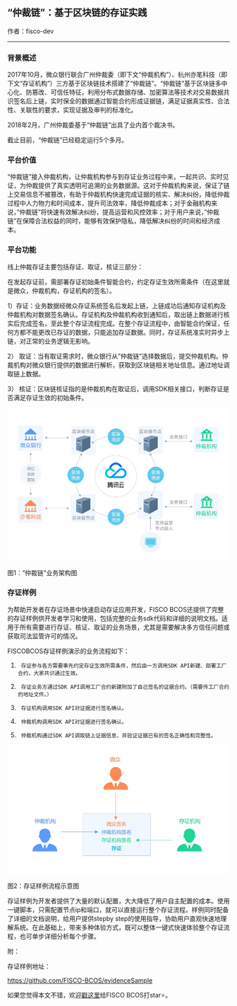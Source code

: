 ## **“仲裁链”：基于区块链的存证实践**

作者：fisco-dev

** **




### **背景概述**

2017年10月，微众银行联合广州仲裁委（即下文“仲裁机构”）、杭州亦笔科技（即下文“存证机构”）三方基于区块链技术搭建了“仲裁链”。“仲裁链”基于区块链多中心化、防篡改、可信任特征，利用分布式数据存储、加密算法等技术对交易数据共识签名后上链，实时保全的数据通过智能合约形成证据链，满足证据真实性、合法性、关联性的要求，实现证据及审判的标准化。

2018年2月，广州仲裁委基于“仲裁链”出具了业内首个裁决书。

截止目前，“仲裁链”已经稳定运行5个多月。

 




 

### **平台价值**

“仲裁链”接入仲裁机构，让仲裁机构参与到存证业务过程中来，一起共识、实时见证，为仲裁提供了真实透明可追溯的业务数据源。这对于仲裁机构来说，保证了链上交易信息不被篡改，有助于仲裁机构快速完成证据的核实、解决纠纷，降低仲裁过程中人力物力和时间成本，提升司法效率，降低仲裁成本；对于金融机构来说，”仲裁链”将快速有效解决纠纷，提高运营和风控效率；对于用户来说，”仲裁链”在保障合法权益的同时，能够有效保护隐私，降低解决纠纷的时间和经济成本。

 
 
 
 
 

### **平台功能**

线上仲裁存证主要包括存证、取证，核证三部分：

在发起存证前，需部署存证初始条件智能合约，约定存证生效所需条件（在这里就是微众，仲裁机构，存证机构的签名）。

1）存证：业务数据经微众存证系统签名后发起上链，上链成功后通知存证机构及仲裁机构对数据签名确认。存证机构及仲裁机构收到通知后，取出链上数据进行核实后完成签名，至此整个存证流程完成。在整个存证流程中，由智能合约保证，任何方都不能更改已存证的数据，只能追加存证数据。同时，存证系统准实时异步上链，对正常的业务逻辑无影响。

2） 取证：当有取证需求时，微众银行从”仲裁链”选择数据后，提交仲裁机构。仲裁机构对微众银行提供的数据进行解析，获取到区块链相关地址信息。通过地址调取链上数据。

3） 核证：区块链核证指的是仲裁机构在取证后，调用SDK相关接口，判断存证是否满足存证生效的初始条件。

 

![](1.jpg)                          

图1：”仲裁链”业务架构图

 
 
 
 
 
 

### **存证样例**

为帮助开发者在存证场景中快速启动存证应用开发，FISCO BCOS还提供了完整的存证样例供开发者学习和使用，包括完整的业务sdk代码和详细的说明文档。适用于所有需要进行存证、核证、取证的业务场景，尤其是需要解决多方信任问题或获取司法监管许可的情况。

 

FISCOBCOS存证样例演示的业务流程如下：

1)      存证参与各方需要事先约定存证生效所需条件，然后由一方调用SDK API新建、部署工厂合约，大家共识通过生效。

2)      存证业务方通过SDK API调用工厂合约新建附加了自己签名的证据合约。（需要传工厂合约的地址文件。）

3)      存证机构调用SDK API对证据进行签名确认。

4)      仲裁机构调用SDK API对证据进行签名确认。

5)      仲裁机构通过SDK API调取链上证据信息，并验证证据已有的签名正确性和完整性。

![](2.jpg)

图2：存证样例流程示意图

 

存证样例为开发者提供了大量的默认配置，大大降低了用户自主配置的成本。使用一键脚本，只需配置节点ip和端口，就可以直接运行整个存证流程。样例同时配备了详细的文档说明，给用户提供stepby step的使用指导，协助用户直观快速地理解系统。在此基础上，带来多种体验方式，既可以整体一键式快速体验整个存证流程，也可单步详细分析每个步骤。

 

附：

存证样例地址：

https://github.com/FISCO-BCOS/evidenceSample


如果您觉得本文不错，欢迎[戳这里](https://github.com/FISCO-BCOS/FISCO-BCOS)给FISCO BCOS打star:star:。
